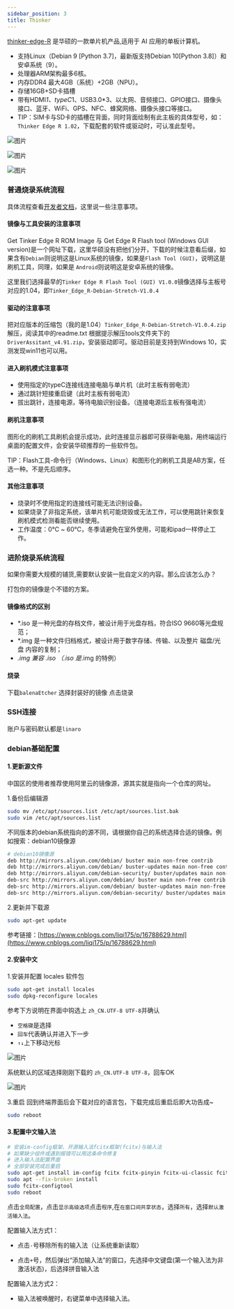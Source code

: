 ```yaml
---
sidebar_position: 3
title: Thinker
---
```


[thinker-edge-R](https://tinker-board.asus.com/product/tinker-edge-r.html) 是华硕的一款单片机产品,适用于 AI 应用的单板计算机。

- 支持Linux（Debian 9 [Python 3.7]，最新版支持Debian 10[Python 3.8]）和安卓系统（9）。
- 处理器ARM架构最多6核。
- 内存DDR4 最大4GB（系统）+2GB（NPU）。
- 存储16GB+SD卡插槽
- 带有HDMI*1、typeC*1、USB3.0*3、以太网、音频接口、GPIO接口、摄像头接口、蓝牙、WiFi、GPS、NFC、蜂窝网络、摄像头接口等接口。
- TIP：SIM卡与SD卡的插槽在背面，同时背面绘制有此主板的具体型号，如：`Thinker Edge R 1.02`，下载配套的软件或驱动时，可认准此型号。

![图片](/img/2023/R_3D-1.png)

![图片](/img/2023/R_2D-2.png)

![图片](/img/2023/R_2D-3.png)

### 普通烧录系统流程

具体流程查看[开发者文档](https://tinker-board.asus.com/doc_er.html#started)，这里说一些注意事项。

#### 镜像与工具安装的注意事项

Get Tinker Edge R ROM Image 与 Get Edge R Flash tool (Windows GUI version)是一个网址下载，这里华硕没有把他们分开，下载的时候注意看后缀，如果含有`Debian`则说明这是Linux系统的镜像，如果是`Flash Tool (GUI)`，说明这是刷机工具，同理，如果是 `Android`则说明这是安卓系统的镜像。

这里我们选择最早的`Tinker Edge R Flash Tool (GUI) V1.0.0`镜像选择与主板号对应的1.04，即`Tinker_Edge_R-Debian-Stretch-V1.0.4`

#### 驱动的注意事项

把对应版本的压缩包（我的是1.04）`Tinker_Edge_R-Debian-Stretch-V1.0.4.zip`解压，阅读其中的readme.txt 根据提示解压tools文件夹下的`DriverAssitant_v4.91.zip`，安装驱动即可。驱动目前是支持到Windows 10，实测发现win11也可以用。

#### 进入刷机模式注意事项

- 使用指定的typeC连接线连接电脑与单片机（此时主板有弱电流）
- 通过跳针短接重启键（此时主板有弱电流）
- 拔出跳针，连接电源，等待电脑识别设备。（连接电源后主板有强电流）

#### 刷机注意事项

图形化的刷机工具刷机会提示成功，此时连接显示器即可获得新电脑，用终端运行桌面的配置文件，会安装华硕推荐的一些软件包。

TIP：Flash工具-命令行（Windows、Linux）和图形化的刷机工具是AB方案，任选一种。不是先后顺序。

#### 其他注意事项

- 烧录时不使用指定的连接线可能无法识别设备。
- 如果烧录了非指定系统，该单片机可能烧毁或无法工作，可以使用跳针来恢复刷机模式检测看能否继续使用。
- 工作温度：0℃ ~ 60℃，冬季请避免在室外使用，可能和ipad一样停止工作。

### 进阶烧录系统流程

如果你需要大规模的铺货,需要默认安装一批自定义的内容。那么应该怎么办？

打包你的镜像是个不错的方案。

#### 镜像格式的区别

- *.iso 是一种光盘的存档文件，被设计用于光盘存档，符合ISO 9660等光盘规范；
- *.img 是一种文件归档格式，被设计用于数字存储、传输、以及整片 磁盘/光盘 内容的复制；
- *.img 兼容 *.iso （*.iso 是*.img 的特例）

#### 烧录

下载`balenaEtcher`
选择封装好的镜像
点击烧录

### SSH连接

账户与密码默认都是`linaro`

### debian基础配置

#### 1.更新源文件

中国区的使用者推荐使用阿里云的镜像源，源其实就是指向一个仓库的网址。

1.备份后编辑源

``` bash
sudo mv /etc/apt/sources.list /etc/apt/sources.list.bak
sudo vim /etc/apt/sources.list
```

不同版本的debian系统指向的源不同，请根据你自己的系统选择合适的镜像。例如搜索：debian10镜像源

``` bash
# debian10镜像源
deb http://mirrors.aliyun.com/debian/ buster main non-free contrib
deb http://mirrors.aliyun.com/debian/ buster-updates main non-free contrib
deb http://mirrors.aliyun.com/debian-security/ buster/updates main non-free contrib
deb-src http://mirrors.aliyun.com/debian/ buster main non-free contrib
deb-src http://mirrors.aliyun.com/debian/ buster-updates main non-free contrib
deb-src http://mirrors.aliyun.com/debian-security/ buster/updates main non-free contrib
```

2.更新并下载源

``` bash
sudo apt-get update
```

参考链接：[https://www.cnblogs.com/liqi175/p/16788629.html](https://www.cnblogs.com/liqi175/p/16788629.html)

#### 2.安装中文

1.安装并配置 locales 软件包

``` bash
sudo apt-get install locales
sudo dpkg-reconfigure locales
```

参考下方说明在界面中钩选上 `zh_CN.UTF-8 UTF-8`并确认

- `空格键`是选择
- `回车`代表确认并进入下一步
- `↑↓`上下移动光标

![图片](/img/2023/debiancn2.png)

系统默认的区域选择刚刚下载的 `zh_CN.UTF-8 UTF-8`，回车OK

![图片](/img/2023/debiancn1.png)

3.重启
回到终端界面后会下载对应的语言包，下载完成后重启后即大功告成~

``` bash
sudo reboot
```

#### 3.配置中文输入法

``` bash
# 安装im-config框架、开源输入法fcitx框架(fcitx)与输入法
# 如果缺少组件或遇到报错可以用这条命令修复
# 进入输入法配置界面
# 全部安装完成后重启
sudo apt-get install im-config fcitx fcitx-pinyin fcitx-ui-classic fcitx-config-gtk
sudo apt --fix-broken install
sudo fcitx-configtool
sudo reboot
```

点击`全局配置`，点击`显示高级选项`点击`程序`,在`在窗口间共享状态`，选择`所有`，选择`默认激活输入法`。

配置输入法方式1：

- 点击`-`号移除所有的输入法（让系统重新读取）

- 点击`+`号，然后弹出“添加输入法”的窗口，先选择中文键盘(第一个输入法为非激活状态)，后选择拼音输入法

配置输入法方式2：

- 输入法被唤醒时，右键菜单中选择输入法。

